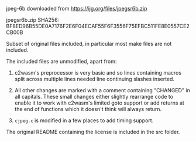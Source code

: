 jpeg-6b downloaded from https://ijg.org/files/jpegsr6b.zip

jpegsr6b.zip SHA256: BF8ED96B55DE0A7176F2E6F04ECAF55F6F3556F75EFBC511FE8E0557CE2CB00B

Subset of original files included, in particular most make files are not included.

The included files are unmodified, apart from:
1) c2wasm's preprocessor is very basic and so lines containing macros split across multiple lines needed line continuing
   slashes inserted.

2) All other changes are marked with a comment containing "CHANGED" in all capitals. These small changes either slightly
   rearrange code to enable it to work with c2wasm's limited goto support or add returns at the end of functions which
   it doesn't think will always return.

3) `cjpeg.c` is modified in a few places to add timing support.

The original README containing the license is included in the src folder.
